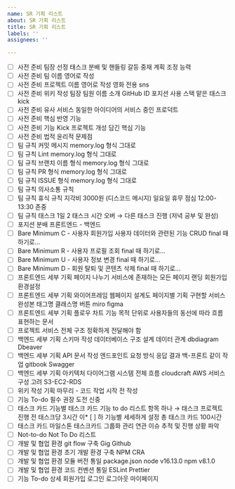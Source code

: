 ```yaml
---
name: SR 기획 리스트
about: SR 기획 리스트
title: SR 기획 리스트
labels: ''
assignees: ''

---
```


* [ ] 사전 준비    팀장 선정    태스크 분배 및 핸들링 갈등 중재 계획 조정 능력
* [ ] 사전 준비    팀 이름    영어로 작성
* [ ] 사전 준비    프로젝트 이름    영어로 작성 영화 전용 sns
* [ ] 사전 준비    위키 작성    팀장 팀원 이름 소개 GitHub ID 포지션 사용 스택 맡은 태스크 kick
* [ ] 사전 준비    유사 서비스    동일한 아이디어의 서비스 중인 프로덕트
* [ ] 사전 준비    핵심 반영 기능
* [ ] 사전 준비    기능 Kick    프로젝트 개성 담긴 핵심 기능
* [ ] 사전 준비    법적 윤리적 문제점
* [ ] 팀 규칙    커밋 메시지     memory.log 형식 그대로 
* [ ] 팀 규칙    Lint    memory.log 형식 그대로
* [ ] 팀 규칙    브랜치 이름 형식    memory.log 형식 그대로
* [ ] 팀 규칙    PR 형식    memory.log 형식 그대로
* [ ] 팀 규칙    ISSUE 형식    memory.log 형식 그대로
* [ ] 팀 규칙    의사소통 규칙
* [ ] 팀 규칙    휴식 규칙    지각비 3000원 (디스코드 메시지) 일요일 휴무 점심 12:00-13:30 존중
* [ ] 팀 규칙    태스크    1일 2 태스크 시간 오버 → 다른 태스크 진행 (저녁 공부 및 완성)
* [ ] 포지션 분배    프론트엔드 - 백엔드
* [ ] Bare Minimum    C - 사용자 회원가입    사용자 데이터와 관련된 기능 CRUD final 때 하기로... 
* [ ] Bare Minimum    R - 사용자 프로필 조회    final 때 하기로...
* [ ] Bare Minimum    U - 사용자 정보 변경    final 때 하기로...
* [ ] Bare Minimum    D - 회원 탈퇴 및 콘텐츠 삭제    final 때 하기로...
* [ ] 프론트엔드 세부 기획    페이지 나누기    서비스에 존재하는 모든 페이지 랜딩 회원가입 환경설정
* [ ] 프론트엔드 세부 기획    와이어프레임    웹페이지 설계도 페이지별 기획 구현할 서비스 완성본 태그명 클래스명 
버튼 miro figma
* [ ] 프론트엔드 세부 기획    플로우 차트    기능 목적 단위로 사용자들의 동선에 따라 흐름 표현하는 문서 
* [ ] 프로젝트 서비스 전체 구조 정확하게 전달해야 함
* [ ] 백엔드 세부 기획    스키마 작성    데이터베이스 구조 설계 데이터 관계 dbdiagram Dbeaver
* [ ] 백엔드 세부 기획    API 문서 작성    엔드포인트 요청 방식 응답 결과 백-프론트 같이 작업 gitbook Swagger
* [ ] 백엔드 세부 기획    아키텍처 다이어그램    시스템 전체 흐름 cloudcraft AWS 서비스 구성 고려 S3-EC2-RDS
* [ ] 위키 작성    기획 마무리 - 코드 작업 시작 전 작성 
* [ ] 기능 To-do    필수 권장 도전 신중
* [ ] 태스크 카드    기능별 태스크 카드    기능 to do 리스트 항목 하나 → 태스크 프로젝트 진행 전 태스크당 3시간 이* [ ] 하 기능별 세세하게 설정 총 태스크 카드 100시간
* [ ] 태스크 카드    마일스톤    태스크카드 그룹화 관리 연관 이슈 추적 및 진행 상황 파악
* [ ] Not-to-do    Not To Do 리스트
* [ ] 개발 및 협업 환경    git flow 구축    Gig Github
* [ ] 개발 및 협업 환경    초기 개발 환경 구축    NPM CRA
* [ ] 개발 및 협업 환경    모듈 버전 통일    package.json node v16.13.0 npm v8.1.0
* [ ] 개발 및 협업 환경    코드 컨벤션 통일    ESLint Prettier
* [ ] 기능 To-do 상세    회원가입 로그인 로그아웃 마이페이지
